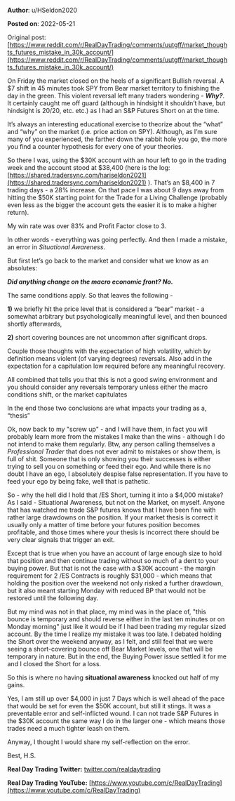 **Author**: u/HSeldon2020

**Posted on**: 2022-05-21

Original post: [https://www.reddit.com/r/RealDayTrading/comments/uutgff/market_thoughts_futures_mistake_in_30k_account/](https://www.reddit.com/r/RealDayTrading/comments/uutgff/market_thoughts_futures_mistake_in_30k_account/)

On Friday the market closed on the heels of a significant Bullish reversal.  A $7 shift in 45 minutes took SPY from Bear market territory to finishing the day in the green. This violent reversal left many traders wondering - ***Why?***.  It certainly caught me off guard (although in hindsight it shouldn’t have, but hindsight is 20/20, etc. etc.) as I had an S&P Futures Short on at the time.

It’s always an interesting educational exercise to theorize about the “what” and “why” on the market (i.e. price action on SPY).  Although, as I’m sure many of you experienced, the farther down the rabbit hole you go, the more you find a counter hypothesis for every one of your theories.  

So there I was, using the $30K account with an hour left to go in the trading week and the account stood at $38,400 (here is the log: [https://shared.tradersync.com/hariseldon2021](https://shared.tradersync.com/hariseldon2021) ).  That’s an $8,400 in 7 trading days - a 28% increase.   On that pace I was about 9 days away from hitting the $50K starting point for the Trade for a Living Challenge (probably even less as the bigger the account gets the easier it is to make a higher return).

My win rate was over 83% and Profit Factor close to 3.

In other words - everything was going perfectly.  And then I made a mistake, an error in *Situational Awareness*.

But first let’s go back to the market and consider what we know as an absolutes: 

***Did anything change on the macro economic front? No.***  

The same conditions apply.  So that leaves the following - 

**1)** we briefly hit the price level that is considered a “bear” market - a somewhat arbitrary but psychologically meaningful level, and then bounced shortly afterwards, 

**2)** short covering bounces are not uncommon after significant drops.

Couple those thoughts with the expectation of high volatility, which by definition means violent (of varying degrees) reversals.   Also add in the expectation for a capitulation low required before any meaningful recovery.

All combined that tells you that this is not a good swing environment and you should consider any reversals temporary unless either the macro conditions shift, or the market capitulates

In the end those two conclusions are what impacts your trading as a, “thesis”

Ok, now back to my "screw up" - and I will have them, in fact you will probably learn more from the mistakes I make than the wins - although I do not intend to make them regularly.   Btw, any person calling themselves a *Professional Trader* that does not ever admit to mistakes or show them, is full of shit.  Someone that is only showing you their successes is either trying to sell you on something or feed their ego.   And while there is no doubt I have an ego, I absolutely despise false representation.  If you have to feed your ego by being fake, well that is pathetic.

So - why the hell did I hold that /ES Short, turning it into a $4,000 mistake?  As I said - Situational Awareness, but not on the Market, on myself.  Anyone that has watched me trade S&P futures knows that I have been fine with rather large drawdowns on the position.  If your market thesis is correct it usually only a matter of time before your futures position becomes profitable, and those times where your thesis is incorrect there should be very clear signals that trigger an exit.

Except that is true when you have an account of large enough size to hold that position and then continue trading without so much of a dent to your buying power. But that is not the case with a $30K account - the margin requirement for 2 /ES Contracts is roughly $31,000 - which means that holding the position over the weekend not only risked a further drawdown, but it also meant starting Monday with reduced BP that would not be restored until the following day.

But my mind was not in that place, my mind was in the place of, "this bounce is temporary and should reverse either in the last ten minutes or on Monday morning" just like it would be if I had been trading my regular sized account. By the time I realize my mistake it was too late.  I debated holding the Short over the weekend anyway, as I felt, and still feel that we were seeing a short-covering bounce off Bear Market levels, one that will be temporary in nature.  But in the end, the Buying Power issue settled it for me and I closed the Short for a loss.

So this is where no having **situational awareness** knocked out half of my gains.  

Yes, I am still up over $4,000 in just 7 Days which is well ahead of the pace that would be set for even the $50K account, but still it stings.  It was a preventable error and self-inflicted wound.  I can not trade S&P Futures in the $30K account the same way I do in the larger one - which means those trades need a much tighter leash on them.

Anyway, I thought I would share my self-reflection on the error.

 

Best, H.S.

**Real Day Trading Twitter:** [twitter.com/realdaytrading](https://twitter.com/realdaytrading)

**Real Day Trading YouTube:** [https://www.youtube.com/c/RealDayTrading](https://www.youtube.com/c/RealDayTrading)
